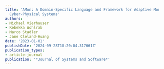 ```yaml
---
title: 'AMon: A Domain-Specific Language and Framework for Adaptive Monitoring of
  Cyber-Physical Systems'
authors:
- Michael Vierhauser
- Rebekka Wohlrab
- Marco Stadler
- Jane Cleland-Huang
date: '2023-01-01'
publishDate: '2024-09-28T18:20:04.317661Z'
publication_types:
- article-journal
publication: '*Journal of Systems and Software*'
---
```

